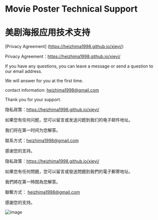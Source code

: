 # Movie Poster Technical Support
# 美剧海报应用技术支持

[Privacy Agreement] (https://heizhima1998.github.io/xieyi/)

Privacy Agreement：https://heizhima1998.github.io/xieyi/

If you have any questions, you can leave a message or send a question to our email address.

We will answer for you at the first time.

contact information: heizhima1998@gmail.com

Thank you for your support.


隐私政策：https://heizhima1998.github.io/xieyi/

如果您有任何问题，您可以留言或发送问题到我们的电子邮件地址。

我们将在第一时间为您解答。

联系方式：heizhima1998@gmail.com

感谢您的支持。


隐私政策：https://heizhima1998.github.io/xieyi/

如果您有任何問題，您可以留言或發送問題到我們的電子郵寄地址。

我們將在第一時間為您解答。

聯繫方式： heizhima1998@gmail.com

感謝您的支持。

![image](https://img-blog.csdnimg.cn/832b4c09ae4846d3a3eaf9b369703d50.png)
